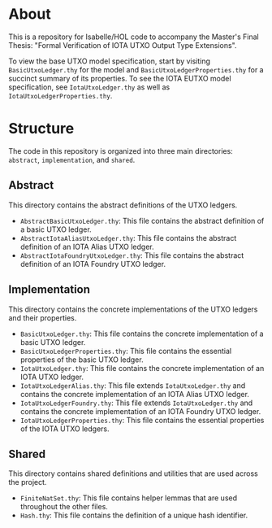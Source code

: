 # About

This is a repository for Isabelle/HOL code to accompany the Master's Final Thesis: "Formal Verification of IOTA UTXO Output Type Extensions".

To view the base UTXO model specification, start by visiting `BasicUtxoLedger.thy` for the model and `BasicUtxoLedgerProperties.thy` for a succinct summary of its properties. To see the IOTA EUTXO model specification, see `IotaUtxoLedger.thy` as well as `IotaUtxoLedgerProperties.thy`.

# Structure

The code in this repository is organized into three main directories: `abstract`, `implementation`, and `shared`.

## Abstract

This directory contains the abstract definitions of the UTXO ledgers.

- `AbstractBasicUtxoLedger.thy`: This file contains the abstract definition of a basic UTXO ledger.
- `AbstractIotaAliasUtxoLedger.thy`: This file contains the abstract definition of an IOTA Alias UTXO ledger.
- `AbstractIotaFoundryUtxoLedger.thy`: This file contains the abstract definition of an IOTA Foundry UTXO ledger.

## Implementation

This directory contains the concrete implementations of the UTXO ledgers and their properties.

- `BasicUtxoLedger.thy`: This file contains the concrete implementation of a basic UTXO ledger.
- `BasicUtxoLedgerProperties.thy`: This file contains the essential properties of the basic UTXO ledger.
- `IotaUtxoLedger.thy`: This file contains the concrete implementation of an IOTA UTXO ledger.
- `IotaUtxoLedgerAlias.thy`: This file extends `IotaUtxoLedger.thy` and contains the concrete implementation of an IOTA Alias UTXO ledger.
- `IotaUtxoLedgerFoundry.thy`: This file extends `IotaUtxoLedger.thy` and contains the concrete implementation of an IOTA Foundry UTXO ledger.
- `IotaUtxoLedgerProperties.thy`: This file contains the essential properties of the IOTA UTXO ledgers.

## Shared

This directory contains shared definitions and utilities that are used across the project.

- `FiniteNatSet.thy`: This file contains helper lemmas that are used throughout the other files.
- `Hash.thy`: This file contains the definition of a unique hash identifier.
